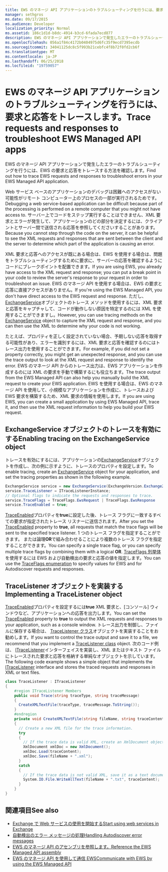 ```yaml
---
title: EWS のマネージ API アプリケーションのトラブルシューティングを行うには、要求と応答をトレースします。
manager: sethgros
ms.date: 09/17/2015
ms.audience: Developer
localization_priority: Normal
ms.assetid: 186c1d1d-b8dc-4914-b3cd-6fada7ecd877
description: EWS のマネージ API アプリケーションで発生したエラーのトラブルシューティングを行うには、EWS の要求と応答をトレースする方法を確認します。
ms.openlocfilehash: 056a1f84c4172b0404975d6fc35f9ecd7395ecdb
ms.sourcegitcommit: 34041125dc8c5f993b21cebfc4f8b72f0fd2cb6f
ms.translationtype: MT
ms.contentlocale: ja-JP
ms.lasthandoff: 06/25/2018
ms.locfileid: "19759057"
---
```

# <a name="trace-requests-and-responses-to-troubleshoot-ews-managed-api-apps"></a><span data-ttu-id="35af8-103">EWS のマネージ API アプリケーションのトラブルシューティングを行うには、要求と応答をトレースします。</span><span class="sxs-lookup"><span data-stu-id="35af8-103">Trace requests and responses to troubleshoot EWS Managed API apps</span></span>

<span data-ttu-id="35af8-104">EWS のマネージ API アプリケーションで発生したエラーのトラブルシューティングを行うには、EWS の要求と応答をトレースする方法を確認します。</span><span class="sxs-lookup"><span data-stu-id="35af8-104">Find out how to trace EWS requests and responses to troubleshoot errors in your EWS Managed API application.</span></span>
  
<span data-ttu-id="35af8-105">Web サービス ベースのアプリケーションのデバッグは困難へのアクセスがない可能性がリモート コンピューター上のプロセスの一部が実行されるためです。</span><span class="sxs-lookup"><span data-stu-id="35af8-105">Debugging a web service-based application can be difficult because part of the processing is performed on a remote computer that you might not have access to.</span></span> <span data-ttu-id="35af8-106">サーバー上でコードをステップ実行することはできません、XML 要求とエラーが発生して、アプリケーションのどの部分を決定するには、クライアントとサーバー間で送信される応答を参照してくださいすることがあります。</span><span class="sxs-lookup"><span data-stu-id="35af8-106">Because you cannot step through the code on the server, it can be helpful to see the XML requests and responses that are sent between the client and the server to determine which part of the application is causing an error.</span></span> 
  
<span data-ttu-id="35af8-107">XML 要求と応答へのアクセスが既にある場合は、EWS を使用する場合は、問題をトラブルシューティングするために要求に、サーバーの応答を確認するようにコードにブレークポイントを配置できます。</span><span class="sxs-lookup"><span data-stu-id="35af8-107">If you are using EWS, you already have access to the XML request and response; you can put a break point in your code to review the server's response to your request in order to troubleshoot an issue.</span></span> <span data-ttu-id="35af8-108">EWS のマネージ API を使用する場合は、EWS の要求と応答に直接アクセスがありません。</span><span class="sxs-lookup"><span data-stu-id="35af8-108">If you're using the EWS Managed API, you don't have direct access to the EWS request and response.</span></span> <span data-ttu-id="35af8-109">ただし、 [ExchangeService](http://msdn.microsoft.com/ja-jp/library/microsoft.exchange.webservices.data.exchangeservice%28v=exchg.80%29.aspx)オブジェクトのトレース メソッドを使用するには、XML 要求と応答をキャプチャして、コードが動作しない原因を特定するのには XML を使用することができますし。</span><span class="sxs-lookup"><span data-stu-id="35af8-109">However, you can use tracing methods on the [ExchangeService](http://msdn.microsoft.com/ja-jp/library/microsoft.exchange.webservices.data.exchangeservice%28v=exchg.80%29.aspx) object to capture the XML request and response, and you can then use the XML to determine why your code is not working.</span></span> 

<span data-ttu-id="35af8-110">たとえば、プロパティを正しく設定されていない場合、予期しない応答を取得する可能性があり、エラーを識別するには、XML 要求と応答を確認するのにはトレース出力を使用することができます。</span><span class="sxs-lookup"><span data-stu-id="35af8-110">For example, if you did not set a property correctly, you might get an unexpected response, and you can use the trace output to look at the XML request and response to identify the error.</span></span> <span data-ttu-id="35af8-111">EWS のマネージ API からのトレース出力は、EWS アプリケーションを作成するのには XML の要求を手動で構築するにも役立ちます。</span><span class="sxs-lookup"><span data-stu-id="35af8-111">The trace output from the EWS Managed API can also help you manually build the XML request to create your EWS application.</span></span> <span data-ttu-id="35af8-112">EWS を使用する場合は、EWS のマネージ API を使用して、小規模なアプリケーションを作成に、トレースおよび EWS 要求を構築するため、XML 要求の情報を使用します。</span><span class="sxs-lookup"><span data-stu-id="35af8-112">If you are using EWS, you can create a small application by using EWS Managed API, trace it, and then use the XML request information to help you build your EWS request.</span></span> 
  
## <a name="enabling-tracing-on-the-exchangeservice-object"></a><span data-ttu-id="35af8-113">ExchangeService オブジェクトのトレースを有効にする</span><span class="sxs-lookup"><span data-stu-id="35af8-113">Enabling tracing on the ExchangeService object</span></span>
<span data-ttu-id="35af8-114"><a name="bk_EnableTracing"> </a></span><span class="sxs-lookup"><span data-stu-id="35af8-114"></span></span>

<span data-ttu-id="35af8-115">トレースを有効にするには、アプリケーションの[ExchangeService](http://msdn.microsoft.com/ja-jp/library/microsoft.exchange.webservices.data.exchangeservice%28v=exchg.80%29.aspx)オブジェクトを作成し、次の例に示すように、トレースのプロパティを設定します。</span><span class="sxs-lookup"><span data-stu-id="35af8-115">To enable tracing, create an [ExchangeService](http://msdn.microsoft.com/ja-jp/library/microsoft.exchange.webservices.data.exchangeservice%28v=exchg.80%29.aspx) object for your application, and set the tracing properties as shown in the following example.</span></span> 
  
```cs
ExchangeService service = new ExchangeService(ExchangeVersion.Exchange2010);
service.TraceListener = ITraceListenerInstance;
// Optional flags to indicate the requests and responses to trace.
service.TraceFlags = TraceFlags.EwsRequest | TraceFlags.EwsResponse
service.TraceEnabled = true;

```

<span data-ttu-id="35af8-116">[TraceEnabled](http://msdn.microsoft.com/ja-jp/library/microsoft.exchange.webservices.data.exchangeservicebase.traceenabled%28v=exchg.80%29.aspx)プロパティを**true**に設定した後、トレース フラグに一致するすべての要求が指定されたトレース リスナーに送信されます。</span><span class="sxs-lookup"><span data-stu-id="35af8-116">After you set the [TraceEnabled](http://msdn.microsoft.com/ja-jp/library/microsoft.exchange.webservices.data.exchangeservicebase.traceenabled%28v=exchg.80%29.aspx) property to **true**, all requests that match the trace flags will be sent to the specified trace listener.</span></span> <span data-ttu-id="35af8-117">1 つのトレース フラグを指定することができます。 または論理**OR**で組み合わせることにより複数のトレース フラグを指定することができます。</span><span class="sxs-lookup"><span data-stu-id="35af8-117">You can specify a single trace flag, or you can specify multiple trace flags by combining them with a logical **OR**.</span></span> <span data-ttu-id="35af8-118">[TraceFlags 列挙体](http://msdn.microsoft.com/ja-jp/library/microsoft.exchange.webservices.data.traceflags%28v=exchg.80%29.aspx)を使用するには EWS および自動検出の要求と応答の値を指定します。</span><span class="sxs-lookup"><span data-stu-id="35af8-118">You can use the [TraceFlags enumeration](http://msdn.microsoft.com/ja-jp/library/microsoft.exchange.webservices.data.traceflags%28v=exchg.80%29.aspx) to specify values for EWS and for Autodiscover requests and responses.</span></span> 
  
## <a name="implementing-a-tracelistener-object"></a><span data-ttu-id="35af8-119">TraceListener オブジェクトを実装する</span><span class="sxs-lookup"><span data-stu-id="35af8-119">Implementing a TraceListener object</span></span>
<span data-ttu-id="35af8-120"><a name="bk_traceListener"> </a></span><span class="sxs-lookup"><span data-stu-id="35af8-120"></span></span>

<span data-ttu-id="35af8-121">[TraceEnabled](http://msdn.microsoft.com/ja-jp/library/microsoft.exchange.webservices.data.exchangeservicebase.traceenabled%28v=exchg.80%29.aspx)プロパティを設定するには**true** XML 要求と、[コンソール] ウィンドウなど、アプリケーションへの応答を出力します。</span><span class="sxs-lookup"><span data-stu-id="35af8-121">You can set the [TraceEnabled](http://msdn.microsoft.com/ja-jp/library/microsoft.exchange.webservices.data.exchangeservicebase.traceenabled%28v=exchg.80%29.aspx) property to **true** to output the XML requests and responses to your application, such as a console window.</span></span> <span data-ttu-id="35af8-122">トレース出力を制御し、ファイルに保存する場合は、 [TraceListener クラス](http://msdn.microsoft.com/ja-jp/library/system.diagnostics.tracelistener.aspx)オブジェクトを実装することをお勧めします。</span><span class="sxs-lookup"><span data-stu-id="35af8-122">If you want to control the trace output and save it to a file, we recommend that you implement a [TraceListener class](http://msdn.microsoft.com/ja-jp/library/system.diagnostics.tracelistener.aspx) object.</span></span> <span data-ttu-id="35af8-123">次のコード例は、 [ITraceListener](http://msdn.microsoft.com/ja-jp/library/microsoft.exchange.webservices.data.itracelistener%28v=exchg.80%29.aspx)インターフェイスを実装し、XML またはテキスト ファイルにトレースされた要求と応答を格納する単純なオブジェクトを示しています。</span><span class="sxs-lookup"><span data-stu-id="35af8-123">The following code example shows a simple object that implements the [ITraceListener](http://msdn.microsoft.com/ja-jp/library/microsoft.exchange.webservices.data.itracelistener%28v=exchg.80%29.aspx) interface and stores the traced requests and responses in XML or text files.</span></span> 
  
```cs
class TraceListener : ITraceListener
{
    #region ITraceListener Members
    public void Trace(string traceType, string traceMessage)
    {
      CreateXMLTextFile(traceType, traceMessage.ToString());
    }
    #endregion
    private void CreateXMLTextFile(string fileName, string traceContent)
    {
      // Create a new XML file for the trace information.
      try
      {
        // If the trace data is valid XML, create an XmlDocument object and save.
        XmlDocument xmlDoc = new XmlDocument();
        xmlDoc.Load(traceContent);
        xmlDoc.Save(fileName + ".xml");
      }
      catch
      {
        // If the trace data is not valid XML, save it as a text document.
        System.IO.File.WriteAllText(fileName + ".txt", traceContent);
      }
    }
}

```

## <a name="see-also"></a><span data-ttu-id="35af8-124">関連項目</span><span class="sxs-lookup"><span data-stu-id="35af8-124">See also</span></span>

- [<span data-ttu-id="35af8-125">Exchange で Web サービスの使用を開始する</span><span class="sxs-lookup"><span data-stu-id="35af8-125">Start using web services in Exchange</span></span>](start-using-web-services-in-exchange.md)
- [<span data-ttu-id="35af8-126">自動検出のエラー メッセージの処理</span><span class="sxs-lookup"><span data-stu-id="35af8-126">Handling Autodiscover error messages</span></span>](handling-autodiscover-error-messages.md)    
- [<span data-ttu-id="35af8-127">EWS のマネージ API のアセンブリを参照します。</span><span class="sxs-lookup"><span data-stu-id="35af8-127">Reference the EWS Managed API assembly</span></span>](how-to-reference-the-ews-managed-api-assembly.md)    
- [<span data-ttu-id="35af8-128">EWS のマネージ API を使用して通信 EWS</span><span class="sxs-lookup"><span data-stu-id="35af8-128">Communicate with EWS by using the EWS Managed API</span></span>](how-to-communicate-with-ews-by-using-the-ews-managed-api.md)
    

